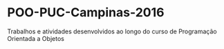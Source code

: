 # POO-PUC-Campinas-2016
Trabalhos e atividades desenvolvidos ao longo do curso de Programação Orientada a Objetos
